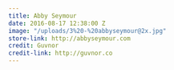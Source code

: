 ```yaml
---
title: Abby Seymour
date: 2016-08-17 12:38:00 Z
image: "/uploads/3%20-%20abbyseymour@2x.jpg"
store-link: http://abbyseymour.com
credit: Guvnor
credit-link: http://guvnor.co
---
```


